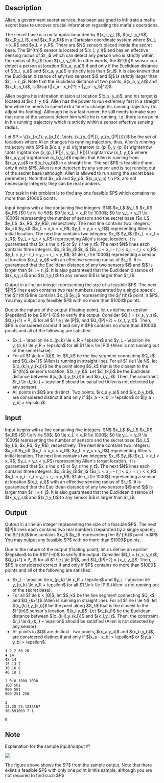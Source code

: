 ## Description

<div><p>Allen, a government secret service, has been assigned to infiltrate a mafia secret base to uncover crucial information regarding the mafia's operations.</p><p>The secret base is a rectangular bounded by $(x_L,y_L)$, $(x_L,y_R)$, $(x_R,y_L)$, and $(x_R,y_R)$ in a Cartesian coordinate system where $x_L &lt; x_R$ and $y_L &lt; y_R$. There are $N$ sensors placed inside the secret base. The $i^{th}$ sensor is located at $(x_i, y_i)$ and has an effective sensing radius of $r_i$ which can detect any person who is <span class="tex-font-style-bf">strictly</span> within the radius of $r_i$ from $(x_i, y_i)$. In other words, the $i^{th}$ sensor can detect a person at location $(x_a, y_a)$ if and only if the Euclidean distance of $(x_i, y_i)$ and $(x_a, y_a)$ is strictly less than $r_i$. It is also known that the Euclidean distance of any two sensors $i$ and $j$ is strictly larger than $r_i + r_j$. Note that the Euclidean distance of two points, $(x_a, y_a)$ and $(x_b, y_b)$, is $\sqrt{|x_a - x_b|^2 + |y_a - y_b|^2}$.</p><p>Allen begins his infiltration mission at location $(x_s, y_s)$, and his target is located at $(x_t, y_t)$. Allen has the power to run extremely fast in a straight line while he needs to spend extra time to change his running trajectory (to adjust his footing). Although he is a fast runner, he still needs to make sure that none of the sensors detect him while he is running, i.e. there is no point in his running trajectory which is strictly within a sensor effective sensing radius.</p><p>Let $P = \{(x_{p_1}, y_{p_1}), \dots, (x_{p_{|P|}}, y_{p_{|P|}})\}$ be the set of locations where Allen changes his running trajectory, thus, Allen's running trajectory with $P$ is $(x_s, y_s) \rightarrow (x_{p_1}, y_{p_1}) \rightarrow \dots \rightarrow (x_{p_{|P|}}, y_{p_{|P|}}) \rightarrow (x_t, y_t)$ where $(x_a,y_a) \rightarrow (x_b,y_b)$ implies that Allen is running from $(x_a,y_a)$ to $(x_b,y_b)$ in a straight line. The set $P$ is feasible if and only if with $P$, Allen is not detected by any sensor and is not running out of the secret base (although, Allen is allowed to run along the secret base perimeter). Note that $x_p$ and $y_p$, $(x_p,y_p) \in P$, are not necessarily integers; they can be <span class="tex-font-style-bf">real numbers</span>.</p><p>Your task in this problem is to find any one feasible $P$ which contains no more than $1000$ points.</p></div><div class="input-specification"><p>Input begins with a line containing five integers: $N$ $x_L$ $y_L$ $x_R$ $y_R$ ($0 \le N \le 50$; $0 \le x_L &lt; x_R \le 1000$; $0 \le y_L &lt; y_R \le 1000$) representing the number of sensors and the secret base ($x_L$, $y_L$, $x_R$, $y_R$), respectively. The next line contains two integers: $x_s$ $y_s$ ($x_L &lt; x_s &lt; x_R$; $y_L &lt; y_s &lt; y_R$) representing Allen's initial location. The next line contains two integers: $x_t$ $y_t$ ($x_L &lt; x_t &lt; x_R$; $y_L &lt; y_t &lt; y_R$) representing Allen's target location. It is guaranteed that $x_s \ne x_t$ or $y_s \ne y_t$. The next $N$ lines each contains three integers: $x_i$ $y_i$ $r_i$ ($x_L &lt; x_i - r_i &lt; x_i + r_i &lt; x_R$; $y_L &lt; y_i - r_i &lt; y_i + r_i &lt; y_R$; $1 \le r_i \le 1000$) representing a sensor at location $(x_i, y_i)$ with an effective sensing radius of $r_i$. It is guaranteed that the Euclidean distance of any two sensors $i$ and $j$ is larger than $r_i + r_j$. It is also guaranteed that the Euclidean distance of $(x_s,y_s)$ and $(x_t,y_t)$ to any sensor $i$ is larger than $r_i$.</p></div><div class="output-specification"><p>Output in a line an integer representing the size of a feasible $P$. The next $|P|$ lines each contains two real numbers (separated by a single space); the $j^{th}$ line contains $x_j$ $y_j$ representing the $j^{th}$ point in $P$. You may output any feasible $P$ with no more than $1000$ points.</p><p>Due to the nature of the output (floating point), let us define an epsilon $\epsilon$ to be $10^{-6}$ to verify the output. Consider $Q_1 = (x_s, y_s)$, $Q_{j+1} = P_j$ for all $1 \le j \le |P|$, and $Q_{|P|+2} = (x_t, y_t)$. Then, $P$ is considered correct if and only if $P$ contains no more than $1000$ points and all of the following are satisfied: </p><ul> <li> $x_L - \epsilon \le x_{p_k} \le x_R + \epsilon$ and $y_L - \epsilon \le y_{p_k} \le y_R + \epsilon$ for all $1 \le k \le |P|$ (Allen is not running out of the secret base). </li><li> For all $1 \le k &lt; |Q|$, let $S_k$ be the line segment connecting $Q_k$ and $Q_{k+1}$ (Allen is running in straight line). For all $1 \le i \le N$, let $(x_{k,i},y_{k,i})$ be the point along $S_k$ that is the closest to the $i^{th}$ sensor's location, $(x_i,y_i)$. Let $d_{k,i}$ be the Euclidean distance between $(x_{k,i},y_{k,i})$ and $(x_i,y_i)$. Then, the constraint $r_i \le d_{k,i} + \epsilon$ should be satisfied (Allen is not detected by any sensor). </li><li> All points in $Q$ are distinct. Two points, $(x_a,y_a)$ and $(x_b,y_b)$, are considered distinct if and only if $|x_a - x_b| &gt; \epsilon$ or $|y_a - y_b| &gt; \epsilon$. </li></ul></div>

## Input

<p>Input begins with a line containing five integers: $N$ $x_L$ $y_L$ $x_R$ $y_R$ ($0 \le N \le 50$; $0 \le x_L &lt; x_R \le 1000$; $0 \le y_L &lt; y_R \le 1000$) representing the number of sensors and the secret base ($x_L$, $y_L$, $x_R$, $y_R$), respectively. The next line contains two integers: $x_s$ $y_s$ ($x_L &lt; x_s &lt; x_R$; $y_L &lt; y_s &lt; y_R$) representing Allen's initial location. The next line contains two integers: $x_t$ $y_t$ ($x_L &lt; x_t &lt; x_R$; $y_L &lt; y_t &lt; y_R$) representing Allen's target location. It is guaranteed that $x_s \ne x_t$ or $y_s \ne y_t$. The next $N$ lines each contains three integers: $x_i$ $y_i$ $r_i$ ($x_L &lt; x_i - r_i &lt; x_i + r_i &lt; x_R$; $y_L &lt; y_i - r_i &lt; y_i + r_i &lt; y_R$; $1 \le r_i \le 1000$) representing a sensor at location $(x_i, y_i)$ with an effective sensing radius of $r_i$. It is guaranteed that the Euclidean distance of any two sensors $i$ and $j$ is larger than $r_i + r_j$. It is also guaranteed that the Euclidean distance of $(x_s,y_s)$ and $(x_t,y_t)$ to any sensor $i$ is larger than $r_i$.</p>

## Output

<p>Output in a line an integer representing the size of a feasible $P$. The next $|P|$ lines each contains two real numbers (separated by a single space); the $j^{th}$ line contains $x_j$ $y_j$ representing the $j^{th}$ point in $P$. You may output any feasible $P$ with no more than $1000$ points.</p><p>Due to the nature of the output (floating point), let us define an epsilon $\epsilon$ to be $10^{-6}$ to verify the output. Consider $Q_1 = (x_s, y_s)$, $Q_{j+1} = P_j$ for all $1 \le j \le |P|$, and $Q_{|P|+2} = (x_t, y_t)$. Then, $P$ is considered correct if and only if $P$ contains no more than $1000$ points and all of the following are satisfied: </p><ul> <li> $x_L - \epsilon \le x_{p_k} \le x_R + \epsilon$ and $y_L - \epsilon \le y_{p_k} \le y_R + \epsilon$ for all $1 \le k \le |P|$ (Allen is not running out of the secret base). </li><li> For all $1 \le k &lt; |Q|$, let $S_k$ be the line segment connecting $Q_k$ and $Q_{k+1}$ (Allen is running in straight line). For all $1 \le i \le N$, let $(x_{k,i},y_{k,i})$ be the point along $S_k$ that is the closest to the $i^{th}$ sensor's location, $(x_i,y_i)$. Let $d_{k,i}$ be the Euclidean distance between $(x_{k,i},y_{k,i})$ and $(x_i,y_i)$. Then, the constraint $r_i \le d_{k,i} + \epsilon$ should be satisfied (Allen is not detected by any sensor). </li><li> All points in $Q$ are distinct. Two points, $(x_a,y_a)$ and $(x_b,y_b)$, are considered distinct if and only if $|x_a - x_b| &gt; \epsilon$ or $|y_a - y_b| &gt; \epsilon$. </li></ul>





```input1
3 2 2 50 26
4 14
48 14
15 13 7
36 16 6
46 18 3
```




```input2
1 0 0 1000 1000
100 501
900 501
500 251 250
```




```output1
2
13.25 23.1234567
36.591003 7.1
```




```output2
0
```



## Note

<p><span class="tex-font-style-it">Explanation for the sample input/output #1</span></p><p><img class="tex-graphics" src="file://1CSCXsVs.png" style="max-width: 100.0%;max-height: 100.0%;"></p><p>The figure above shows the $P$ from the sample output. Note that there exists a feasible $P$ with only one point in this sample, although you are not required to find such $P$.</p>
